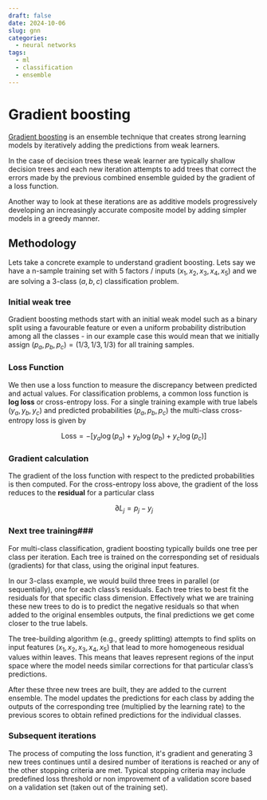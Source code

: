 ```yaml
---
draft: false
date: 2024-10-06
slug: gnn
categories:
  - neural networks
tags:
  - ml
  - classification
  - ensemble
---
```



# Gradient boosting

[Gradient boosting](https://explained.ai/gradient-boosting/) is an ensemble technique that creates strong learning models by iteratively adding the predictions from weak learners. 

<!-- more -->

In the case of decision trees these weak learner are typically shallow decision trees and each new iteration attempts to add trees that correct the errors made by the previous combined ensemble guided by the gradient of a loss function.

Another way to look at these iterations are as additive models progressively developing an increasingly accurate composite model by adding simpler models in a greedy manner.

## Methodology ##

Lets take a concrete example to understand gradient boosting. Lets say we have a n-sample training set with 5 factors / inputs $(x_1, x_2, x_3, x_4, x_5)$ and we are solving a 3-class $(a, b, c)$ classification problem.

### Initial weak tree ###

Gradient boosting methods start with an initial weak model such as a binary split using a favourable feature or even a uniform probability distribution among all the classes - in our example case this would mean that we initially assign $(p_a, p_b, p_c) = (1/3, 1/3, 1/3)$ for all training samples.

### Loss Function ###

We then use a loss function to measure the discrepancy between predicted and actual values. For classification problems, a common loss function is **log loss** or cross-entropy loss. For a single training example with true labels $(y_a, y_b, y_c)$ and predicted probabilities $(p_a, p_b, p_c)$ the multi-class cross-entropy loss is given by

$$
\text{Loss} = -[y_a \log(p_a) + y_b \log(p_b) + y_c \log(p_c)]
$$

### Gradient calculation ###

The gradient of the loss function with respect to the predicted probabilities is then computed. For the cross-entropy loss above, the gradient of the loss reduces to the **residual** for a particular class

$$
{\partial L}_j = p_j - y_j
$$

### Next tree training###

For multi-class classification, gradient boosting typically builds one tree per class per iteration. Each tree is trained on the corresponding set of residuals (gradients) for that class, using the original input features. 

In our 3-class example, we would build three trees in parallel (or sequentially), one for each class’s residuals. Each tree tries to best fit the residuals for that specific class dimension. Effectively what we are training these new trees to do is to predict the negative residuals so that when added to the original ensembles outputs, the final predictions we get come closer to the true labels. 

The tree-building algorithm (e.g., greedy splitting) attempts to find splits on input features $(x_1, x_2, x_3, x_4, x_5)$ that lead to more homogeneous residual values within leaves. This means that leaves represent regions of the input space where the model needs similar corrections for that particular class’s predictions.

After these three new trees are built, they are added to the current ensemble. The model updates the predictions for each class by adding the outputs of the corresponding tree (multiplied by the learning rate) to the previous scores to obtain refined predictions for the individual classes.

### Subsequent iterations ###

The process of computing the loss function, it's gradient and generating 3 new trees continues until a desired number of iterations is reached or any of the other stopping criteria are met. Typical stopping criteria may include predefined loss threshold or non improvement of a validation score based on a validation set (taken out of the training set).

